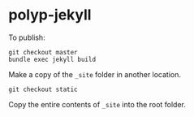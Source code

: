# polyp-jekyll

To publish:
```
git checkout master
bundle exec jekyll build
```
Make a copy of the `_site` folder in another location.
```
git checkout static
```
Copy the entire contents of `_site` into the root folder.
